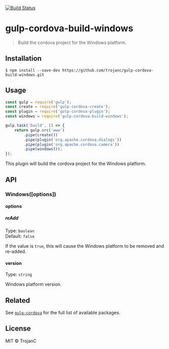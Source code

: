 [![Build Status](https://travis-ci.org/trojanc/gulp-cordova-build-windows.svg?branch=master)](https://travis-ci.org/trojanc/gulp-cordova-build-windows)
# gulp-cordova-build-windows

> Build the cordova project for the Windows platform.


## Installation

```
$ npm install --save-dev https://github.com/trojanc/gulp-cordova-build-windows.git
```


## Usage

```js
const gulp = require('gulp');
const create = require('gulp-cordova-create');
const plugin = require('gulp-cordova-plugin');
const windows = require('gulp-cordova-build-windows');

gulp.task('build', () => {
    return gulp.src('www')
        .pipe(create())
        .pipe(plugin('org.apache.cordova.dialogs'))
        .pipe(plugin('org.apache.cordova.camera'))
        .pipe(windows());
});
```

This plugin will build the cordova project for the Windows platform.


## API

### Windows([options])

#### options

##### reAdd

Type: `boolean`  
Default: `false`

If the value is `true`, this will cause the Windows platform to be removed and re-added.

#### version

Type: `string`

Windows platform version.


## Related

See [`gulp-cordova`](https://github.com/SamVerschueren/gulp-cordova) for the full list of available packages.


## License

MIT © TrojanC
